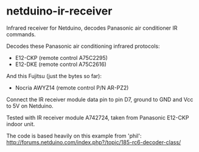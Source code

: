 netduino-ir-receiver
====================

Infrared receiver for Netduino, decodes Panasonic air conditioner IR commands.

Decodes these Panasonic air conditioning infrared protocols:
* E12-CKP (remote control A75C2295)
* E12-DKE (remote control A75C2616)

And this Fujitsu (just the bytes so far):
* Nocria AWYZ14 (remote control P/N AR-PZ2)

Connect the IR receiver module data pin to pin D7, ground to GND and Vcc to 5V on Netduino.

Tested with IR receiver module A742724, taken from Panasonic E12-CKP indoor unit.

The code is based heavily on this example from 'phil': 
http://forums.netduino.com/index.php?/topic/185-rc6-decoder-class/
